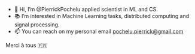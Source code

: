 - 👋 Hi, I’m @PierrickPochelu applied scientist in ML and CS.
- :books: I’m interested in Machine Learning tasks, distributed computing and signal processing.
- 📫 You can reach on my personal email pochelu.pierrick@gmail.com

Merci à tous 🇫🇷
